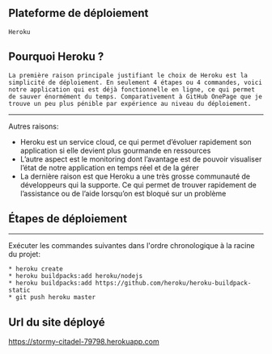 ## Plateforme de déploiement
```
Heroku
```
## Pourquoi Heroku ?
```
La première raison principale justifiant le choix de Heroku est la simplicité de déploiement. En seulement 4 étapes ou 4 commandes, voici notre application qui est déjà fonctionnelle en ligne, ce qui permet de sauver énormément du temps. Comparativement à GitHub OnePage que je trouve un peu plus pénible par expérience au niveau du déploiement.
```
***
Autres raisons:
* Heroku est un service cloud, ce qui permet d’évoluer rapidement son application si elle devient plus gourmande en ressources
* L’autre aspect est le monitoring dont l’avantage est de pouvoir visualiser l’état de notre application en temps réel et de la gérer
* La dernière raison est que Heroku a une très grosse communauté de développeurs qui la supporte. Ce qui permet de trouver rapidement de l’assistance ou de l’aide lorsqu’on est bloqué sur un problème

## Étapes de déploiement
***
Exécuter les commandes suivantes dans l'ordre chronologique à la racine du projet:
```
* heroku create
* heroku buildpacks:add heroku/nodejs
* heroku buildpacks:add https://github.com/heroku/heroku-buildpack-static 
* git push heroku master
```
## Url du site déployé

https://stormy-citadel-79798.herokuapp.com
